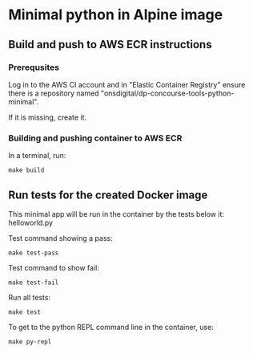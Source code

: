 # Minimal python in Alpine image

## Build and push to AWS ECR instructions

### Prerequsites

Log in to the AWS CI account and in "Elastic Container Registry" ensure there is a repository named "onsdigital/dp-concourse-tools-python-minimal".

If it is missing, create it.

### Building and pushing container to AWS ECR

In a terminal, run:

```shell
make build
```

## Run tests for the created Docker image

This minimal app will be run in the container by the tests below it:
  helloworld.py

Test command showing a pass:

```shell
make test-pass
```

Test command to show fail:

```shell
make test-fail
```

Run all tests:

```shell
make test
```

To get to the python REPL command line in the container, use:

```shell
make py-repl
```
